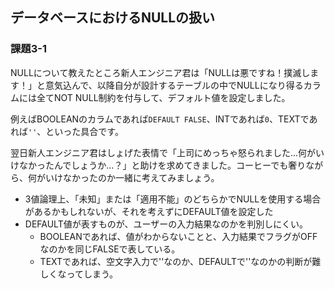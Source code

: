 ## データベースにおけるNULLの扱い

### 課題3-1
NULLについて教えたところ新人エンジニア君は「NULLは悪ですね！撲滅します！」と意気込んで、以降自分が設計するテーブルの中でNULLになり得るカラムには全てNOT NULL制約を付与して、デフォルト値を設定しました。

例えばBOOLEANのカラムであれば`DEFAULT FALSE`、INTであれば`0`、TEXTであれば`''`、といった具合です。

翌日新人エンジニア君はしょげた表情で「上司にめっちゃ怒られました...何がいけなかったんでしょうか...？」と助けを求めてきました。コーヒーでも奢りながら、何がいけなかったのか一緒に考えてみましょう。

- 3値論理上、「未知」または「適用不能」のどちらかでNULLを使用する場合があるかもしれないが、それを考えずにDEFAULT値を設定した
- DEFAULT値が表すものが、ユーザーの入力結果なのかを判別しにくい。
  - BOOLEANであれば、値がわからないことと、入力結果でフラグがOFFなのかを同じFALSEで表している。
  - TEXTであれば、空文字入力で''なのか、DEFAULTで''なのかの判断が難しくなってしまう。
